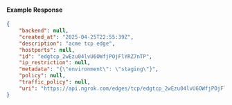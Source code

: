 <!-- Code generated for API Clients. DO NOT EDIT. -->

#### Example Response

```json
{
	"backend": null,
	"created_at": "2025-04-25T22:55:39Z",
	"description": "acme tcp edge",
	"hostports": null,
	"id": "edgtcp_2wEzu04lvU6OWfjPOjFlYRZ7nTP",
	"ip_restriction": null,
	"metadata": "{\"environment\": \"staging\"}",
	"policy": null,
	"traffic_policy": null,
	"uri": "https://api.ngrok.com/edges/tcp/edgtcp_2wEzu04lvU6OWfjPOjFlYRZ7nTP"
}
```
